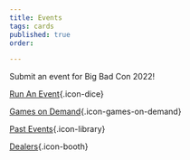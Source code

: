 ```yaml
---
title: Events
tags: cards
published: true
order: 

---
```

Submit an event for Big Bad Con 2022!

[Run An Event](/run-an-event){.icon-dice}

[Games on Demand](/games-on-demand){.icon-games-on-demand}

[Past Events](/past-events){.icon-library}

[Dealers](/dealers){.icon-booth}